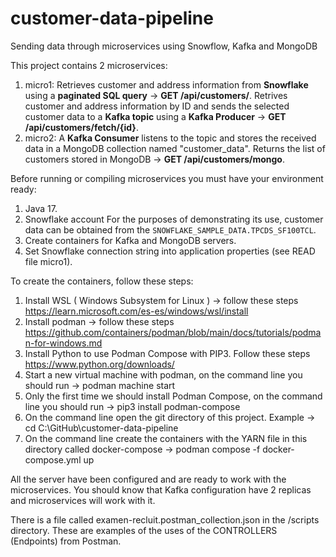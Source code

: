 # customer-data-pipeline
Sending data through microservices using Snowflow, Kafka and MongoDB

This project contains 2 microservices: 
1. micro1: Retrieves customer and address information from **Snowflake** using a **paginated SQL query**  -> **GET /api/customers/**. Retrives customer and address information by ID and sends the selected customer data to a **Kafka topic** using a **Kafka Producer**  -> **GET /api/customers/fetch/{id}**.
2. micro2: A **Kafka Consumer** listens to the topic and stores the received data in a MongoDB collection named "customer_data". Returns the list of customers stored in MongoDB   -> **GET /api/customers/mongo**.

Before running or compiling microservices you must have your environment ready:

1. Java 17.
2. Snowflake account For the purposes of demonstrating its use, customer data can be obtained from the `SNOWFLAKE_SAMPLE_DATA.TPCDS_SF100TCL`.
3. Create containers for Kafka and MongoDB servers.
4. Set Snowflake connection string into application properties (see READ file micro1).

To create the containers, follow these steps:

1. Install WSL ( Windows Subsystem for Linux ) -> follow these steps https://learn.microsoft.com/es-es/windows/wsl/install
2. Install podman -> follow these steps https://github.com/containers/podman/blob/main/docs/tutorials/podman-for-windows.md
3. Install Python to use Podman Compose with PIP3. Follow these steps https://www.python.org/downloads/
4. Start a new virtual machine with podman, on the command line you should run -> podman machine start
5. Only the first time we should install Podman Compose, on the command line you should run -> pip3 install podman-compose
6. On the command line open the git directory of this project. Example -> cd C:\GitHub\customer-data-pipeline
7. On the command line create the containers with the YARN file in this directory called docker-compose -> podman compose -f docker-compose.yml up

All the server have been configured and are ready to work with the microservices. You should know that Kafka configuration have 2 replicas and microservices will work with it.

There is a file called examen-recluit.postman_collection.json in the /scripts directory. These are examples of the uses of the CONTROLLERS (Endpoints) from Postman.
